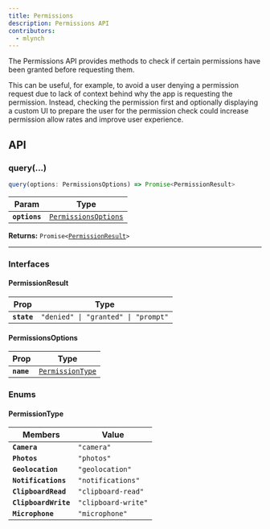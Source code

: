 ```yaml
---
title: Permissions
description: Permissions API
contributors:
  - mlynch
---
```


<plugin-platforms platforms="pwa,ios,android"></plugin-platforms>

The Permissions API provides methods to check if certain permissions have been granted before requesting them.

This can be useful, for example, to avoid a user denying a permission request due to lack of context behind why the app is requesting the permission. Instead, checking the permission
first and optionally displaying a custom UI to prepare the user for the permission check could increase permission allow rates and improve user experience.

## API

### query(...)

```typescript
query(options: PermissionsOptions) => Promise<PermissionResult>
```

| Param         | Type                                                              |
| ------------- | ----------------------------------------------------------------- |
| **`options`** | <code><a href="#permissionsoptions">PermissionsOptions</a></code> |

**Returns:** <code>Promise&lt;<a href="#permissionresult">PermissionResult</a>&gt;</code>

---

### Interfaces

#### PermissionResult

| Prop        | Type                                           |
| ----------- | ---------------------------------------------- |
| **`state`** | <code>"denied" \| "granted" \| "prompt"</code> |

#### PermissionsOptions

| Prop       | Type                                                      |
| ---------- | --------------------------------------------------------- |
| **`name`** | <code><a href="#permissiontype">PermissionType</a></code> |

### Enums

#### PermissionType

| Members              | Value                          |
| -------------------- | ------------------------------ |
| **`Camera`**         | <code>"camera"</code>          |
| **`Photos`**         | <code>"photos"</code>          |
| **`Geolocation`**    | <code>"geolocation"</code>     |
| **`Notifications`**  | <code>"notifications"</code>   |
| **`ClipboardRead`**  | <code>"clipboard-read"</code>  |
| **`ClipboardWrite`** | <code>"clipboard-write"</code> |
| **`Microphone`**     | <code>"microphone"</code>      |
